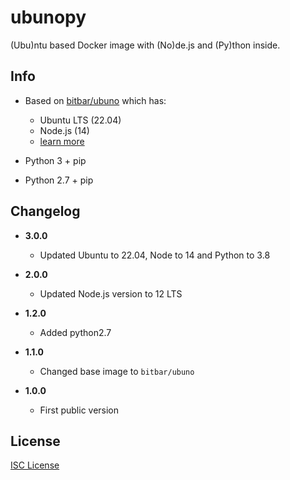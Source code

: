 # ubunopy

(Ubu)ntu based Docker image with (No)de.js and (Py)thon inside.

## Info

* Based on [bitbar/ubuno](https://github.com/bitbar/ubuno) which has:

  * Ubuntu LTS (22.04)
  * Node.js (14)
  * [learn more](https://github.com/bitbar/ubuno)

* Python 3 + pip
* Python 2.7 + pip

## Changelog
* **3.0.0**
  * Updated Ubuntu to 22.04, Node to 14 and Python to 3.8

* **2.0.0**

  * Updated Node.js version to 12 LTS

* **1.2.0**

  * Added python2.7

* **1.1.0**

  * Changed base image to `bitbar/ubuno`

* **1.0.0**

  * First public version

## License

[ISC License](LICENSE)
